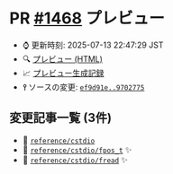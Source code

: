 # PR [\#1468](https://github.com/cpprefjp/site/pull/1468) プレビュー
- &#x231a; 更新時刻: 2025-07-13 22:47:29 JST
- &#x1f50d; [プレビュー (HTML)](https://cpprefjp.github.io/site/gen/pull/1468)
- &#x1f4c8; [プレビュー生成記録](https://github.com/cpprefjp/site/actions?query=event%3Apull_request_target+branch%3Amaster)
- **&#x2AEF;** ソースの変更: [`ef9d91e..9702775`](https://github.com/cpprefjp/site/compare/ef9d91e67fea1280e7e576028be2132208f243f9..97027751efae2646b33db854ddd79d62de0b8e43)

## 変更記事一覧 (3件)

- &#x1f4dd; [`reference/cstdio`](https://cpprefjp.github.io/site/gen/pull/1468/reference/cstdio.html)
- &#x1f4dd; [`reference/cstdio/fpos_t`](https://cpprefjp.github.io/site/gen/pull/1468/reference/cstdio/fpos_t.html) &#x2728;
- &#x1f4dd; [`reference/cstdio/fread`](https://cpprefjp.github.io/site/gen/pull/1468/reference/cstdio/fread.html) &#x2728;
